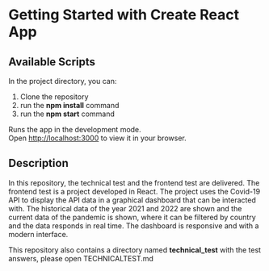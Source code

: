 # Getting Started with Create React App

## Available Scripts

In the project directory, you can:

1. Clone the repository
2. run the **npm install** command
3. run the **npm start** command

Runs the app in the development mode.\
Open [http://localhost:3000](http://localhost:3000) to view it in your browser.

## Description

In this repository, the technical test and the frontend test are delivered. The frontend test is a project developed in React. The project uses the Covid-19 API to display the API data in a graphical dashboard that can be interacted with. The historical data of the year 2021 and 2022 are shown and the current data of the pandemic is shown, where it can be filtered by country and the data responds in real time. The dashboard is responsive and with a modern interface.

This repository also contains a directory named **technical_test** with the test answers, please open TECHNICALTEST.md
